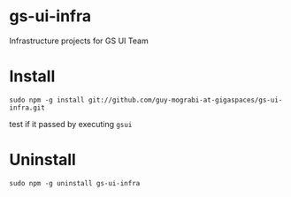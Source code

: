 gs-ui-infra
===========

Infrastructure projects for GS UI Team


# Install

`sudo npm -g install git://github.com/guy-mograbi-at-gigaspaces/gs-ui-infra.git`

test if it passed by executing `gsui`

# Uninstall

`sudo npm -g uninstall gs-ui-infra`


